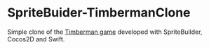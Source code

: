 # SpriteBuider-TimbermanClone

Simple clone of the [Timberman game](https://play.google.com/store/apps/details?id=com.dm.timber&hl=en) developed with SpriteBuilder, Cocos2D and Swift.
